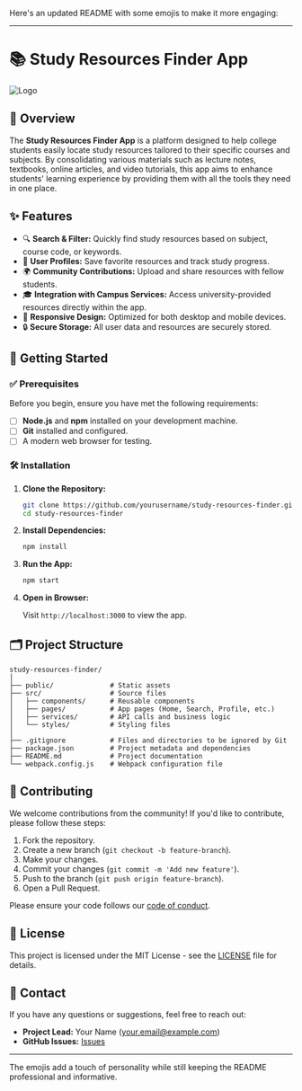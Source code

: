 Here's an updated README with some emojis to make it more engaging:

---

# 📚 Study Resources Finder App

![Logo](path-to-your-logo.png)

## 📝 Overview

The **Study Resources Finder App** is a platform designed to help college students easily locate study resources tailored to their specific courses and subjects. By consolidating various materials such as lecture notes, textbooks, online articles, and video tutorials, this app aims to enhance students' learning experience by providing them with all the tools they need in one place.

## ✨ Features

- 🔍 **Search & Filter:** Quickly find study resources based on subject, course code, or keywords.
- 👤 **User Profiles:** Save favorite resources and track study progress.
- 🌍 **Community Contributions:** Upload and share resources with fellow students.
- 🎓 **Integration with Campus Services:** Access university-provided resources directly within the app.
- 📱 **Responsive Design:** Optimized for both desktop and mobile devices.
- 🔒 **Secure Storage:** All user data and resources are securely stored.

## 🚀 Getting Started

### ✅ Prerequisites

Before you begin, ensure you have met the following requirements:

- [ ] **Node.js** and **npm** installed on your development machine.
- [ ] **Git** installed and configured.
- [ ] A modern web browser for testing.

### 🛠️ Installation

1. **Clone the Repository:**

   ```bash
   git clone https://github.com/yourusername/study-resources-finder.git
   cd study-resources-finder
   ```

2. **Install Dependencies:**

   ```bash
   npm install
   ```

3. **Run the App:**

   ```bash
   npm start
   ```

4. **Open in Browser:**

   Visit `http://localhost:3000` to view the app.

## 🗂️ Project Structure

```
study-resources-finder/
│
├── public/              # Static assets
├── src/                 # Source files
│   ├── components/      # Reusable components
│   ├── pages/           # App pages (Home, Search, Profile, etc.)
│   ├── services/        # API calls and business logic
│   └── styles/          # Styling files
│
├── .gitignore           # Files and directories to be ignored by Git
├── package.json         # Project metadata and dependencies
├── README.md            # Project documentation
└── webpack.config.js    # Webpack configuration file
```

## 🤝 Contributing

We welcome contributions from the community! If you'd like to contribute, please follow these steps:

1. Fork the repository.
2. Create a new branch (`git checkout -b feature-branch`).
3. Make your changes.
4. Commit your changes (`git commit -m 'Add new feature'`).
5. Push to the branch (`git push origin feature-branch`).
6. Open a Pull Request.

Please ensure your code follows our [code of conduct](CODE_OF_CONDUCT.md).

## 📄 License

This project is licensed under the MIT License - see the [LICENSE](LICENSE) file for details.

## 📧 Contact

If you have any questions or suggestions, feel free to reach out:

- **Project Lead:** Your Name ([your.email@example.com](mailto:your.email@example.com))
- **GitHub Issues:** [Issues](https://github.com/yourusername/study-resources-finder/issues)

---

The emojis add a touch of personality while still keeping the README professional and informative.
